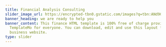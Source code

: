 ```yaml
---
title: Financial Analysis Consulting
slider_image_url: https://encrypted-tbn0.gstatic.com/images?q=tbn:ANd9GcRULU4HYdpqlz_c05lCxiL_cY4Vz0O_bpMooA&usqp=CAU
banner_heading: we are ready to help you
banner_content: This finance HTML template is 100% free of charge provided by
  TemplateMo for everyone. You can download, edit and use this layout for your
  business website.
type: slider
---
```

